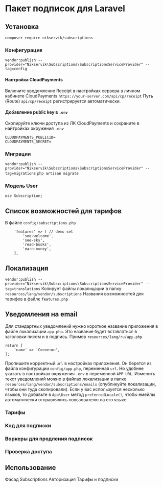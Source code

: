 # Пакет подписок для Laravel 
## Установка
`composer require nikservik/subscriptions`
### Конфигурация
`vendor:publish --provider="Nikservik\Subscriptions\SubscriptionsServiceProvider" --tag=config`
#### Настройка CloudPayments
Включите уведомление Receipt в настройках сервера в личном кабинете CloudPayments
`https://your-server.com/api/cp/receipt`
Путь (Route) `api/cp/receipt` регистрируется автоматически. 
#### Добавление public key в `.env`
Скопируйте ключи доступа из ЛК CloudPayments и сохраните в найтройках окружения `.env`
```
CLOUDPAYMENTS_PUBLICID=
CLOUDPAYMENTS_SECRET=
```
### Миграции
`vendor:publish --provider="Nikservik\Subscriptions\SubscriptionsServiceProvider" --tag=migrations`
`php artisan migrate`
### Модель User
`use Subscription;`

## Список возможностей для тарифов 
В файле `config/subscriptions.php`
```
    'features' => [ // demo set
        'see-welcome',
        'see-sky',
        'read-books',
        'earn-money',
    ],
```

## Локализация
`vendor:publish --provider="Nikservik\Subscriptions\SubscriptionsServiceProvider" --tag=translations`
Копирует файлы локалицации в папку `resources/lang/vendor/subscriptions`
Названия возможностей для тарифов в файле `features.php`
## Уведомления на email
Для стандартных уведомлений нужно короткое название приложения в файле локализации `app.php`. Это название будет вставляться в заголовки писем и в подпись.
Пример `resources/lang/ru/app.php`
```
return [
    'name' => 'Скелетон',
];
```
Пропишите корректный `url` в настройках приложения. Он берется из файла конфигурации `config/app.php`, переменная `url`.  Но удобнее указать в настройках окружения `.env` в переменной `APP_URL`.
Изменить текст уведомлений можно в файлах локализации в папке `resources/lang/vendor/subscriptions/emails` (опубликуйте локализации, чтобы они туда скопировали). 
Если у вас используется несколько языков, то добавьте в `App\User` метод `preferredLocale()`, чтобы емейлы автоматически отправлялись пользователю на его языке. 
### Тарифы
### Код для подписки
### Воркеры для продления подписок
### Проверка доступа

## Использование
Фасад Subscriptions
Авторизация
Тарифы и подписки
